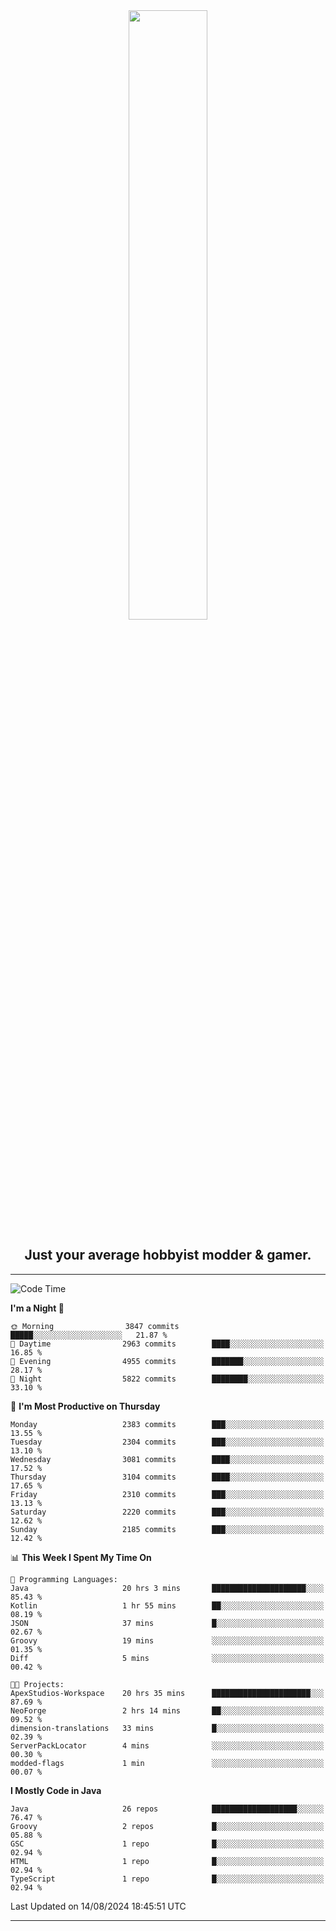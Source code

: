 <div align="center">
  <a href="https://apexmodder.xyz/"><img width="50%" height="50%" src="https://i.imgur.com/pc4HkGz.png"></a>
</div>
<h2 align="center">Just your average hobbyist modder & gamer.</h2>

---

<!--START_SECTION:waka-->
![Code Time](http://img.shields.io/badge/Code%20Time-1%2C342%20hrs%2040%20mins-blue)

**I'm a Night 🦉** 

```text
🌞 Morning                3847 commits        █████░░░░░░░░░░░░░░░░░░░░   21.87 % 
🌆 Daytime                2963 commits        ████░░░░░░░░░░░░░░░░░░░░░   16.85 % 
🌃 Evening                4955 commits        ███████░░░░░░░░░░░░░░░░░░   28.17 % 
🌙 Night                  5822 commits        ████████░░░░░░░░░░░░░░░░░   33.10 % 
```
📅 **I'm Most Productive on Thursday** 

```text
Monday                   2383 commits        ███░░░░░░░░░░░░░░░░░░░░░░   13.55 % 
Tuesday                  2304 commits        ███░░░░░░░░░░░░░░░░░░░░░░   13.10 % 
Wednesday                3081 commits        ████░░░░░░░░░░░░░░░░░░░░░   17.52 % 
Thursday                 3104 commits        ████░░░░░░░░░░░░░░░░░░░░░   17.65 % 
Friday                   2310 commits        ███░░░░░░░░░░░░░░░░░░░░░░   13.13 % 
Saturday                 2220 commits        ███░░░░░░░░░░░░░░░░░░░░░░   12.62 % 
Sunday                   2185 commits        ███░░░░░░░░░░░░░░░░░░░░░░   12.42 % 
```


📊 **This Week I Spent My Time On** 

```text
💬 Programming Languages: 
Java                     20 hrs 3 mins       █████████████████████░░░░   85.43 % 
Kotlin                   1 hr 55 mins        ██░░░░░░░░░░░░░░░░░░░░░░░   08.19 % 
JSON                     37 mins             █░░░░░░░░░░░░░░░░░░░░░░░░   02.67 % 
Groovy                   19 mins             ░░░░░░░░░░░░░░░░░░░░░░░░░   01.35 % 
Diff                     5 mins              ░░░░░░░░░░░░░░░░░░░░░░░░░   00.42 % 

🐱‍💻 Projects: 
ApexStudios-Workspace    20 hrs 35 mins      ██████████████████████░░░   87.69 % 
NeoForge                 2 hrs 14 mins       ██░░░░░░░░░░░░░░░░░░░░░░░   09.52 % 
dimension-translations   33 mins             █░░░░░░░░░░░░░░░░░░░░░░░░   02.39 % 
ServerPackLocator        4 mins              ░░░░░░░░░░░░░░░░░░░░░░░░░   00.30 % 
modded-flags             1 min               ░░░░░░░░░░░░░░░░░░░░░░░░░   00.07 % 
```

**I Mostly Code in Java** 

```text
Java                     26 repos            ███████████████████░░░░░░   76.47 % 
Groovy                   2 repos             █░░░░░░░░░░░░░░░░░░░░░░░░   05.88 % 
GSC                      1 repo              █░░░░░░░░░░░░░░░░░░░░░░░░   02.94 % 
HTML                     1 repo              █░░░░░░░░░░░░░░░░░░░░░░░░   02.94 % 
TypeScript               1 repo              █░░░░░░░░░░░░░░░░░░░░░░░░   02.94 % 
```




 Last Updated on 14/08/2024 18:45:51 UTC
<!--END_SECTION:waka-->

---
